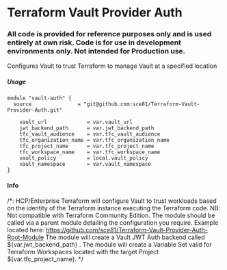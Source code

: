 # Terraform Vault Provider Auth
### All code is provided for reference purposes only and is used entirely at own risk. Code is for use in development environments only. Not intended for Production use. 

Configures Vault to trust Terraform to manage Vault at a specified location


##### Usage

    module "vault-auth" {
      source               = "git@github.com:sce81/Terraform-Vault-Provider-Auth.git"

        vault_url             = var.vault_url
        jwt_backend_path      = var.jwt_backend_path
        tfc_vault_audience    = var.tfc_vault_audience
        tfc_organization_name = var.tfc_organization_name
        tfc_project_name      = var.tfc_project_name
        tfc_workspace_name    = var.tfc_workspace_name
        vault_policy          = local.vault_policy
        vault_namespace       = var.vault_namespace
    }

#### Info

/*:
HCP/Enterprise Terraform will configure Vault to trust workloads based on the identity of the Terraform instance executing the Terraform code.
NB: Not compatible with Terraform Community Edition.
The module should be called via a parent module detailing the configuration you require. Example located here: https://github.com/sce81/Terraform-Vault-Provider-Auth-Root-Module 
The module will create a Vault JWT Auth backend called ${var.jwt_backend_path} .
The module will create a Variable Set valid for Terraform Workspaces located with the target Project ${var.tfc_project_name}.
*/
